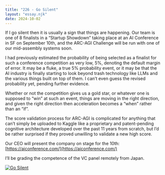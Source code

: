 ```yaml
---
title: "226 - Go Silent"
layout: "essay.njk"
date: 2024-10-02
---
```


If I go silent then it is usually a sign that things are happening. Our team is one of 8 finalists in a “Startup Showdown” taking place at an AI Conference in SF on September 10th, and the ARC-AGI Challenge will be run with one of our mid-assembly systems soon.

I had previously estimated the probability of being selected as a finalist for such a conference competition as very low, 5%, denoting the default margin of error. It may be a fluke, a true 5% probability event, or it may be that the AI industry is finally starting to look beyond trash technology like LLMs and the various things built on top of them. I can’t even guess the revised probability yet, pending further evidence.
 
Whether or not the competition gives us a gold star, or whatever one is supposed to “win” at such an event, things are moving in the right direction, and given the right direction then acceleration becomes a “when” rather than an “if”.

The score validation process for ARC-AGI is complicated for anything that can’t simply be uploaded to Kaggle like a proprietary and patent-pending cognitive architecture developed over the past 11 years from scratch, but I’d be rather surprised if they proved unwilling to validate a new high score.

Our CEO will present the company on stage for the 10th: [https://aiconference.com/](https://aiconference.com/)

I’ll be grading the competence of the VC panel remotely from Japan.

[![Go Silent](https://u.today/sites/default/files/styles/event_full/public/2024-09/51641.jpg)](https://aiconference.com/)